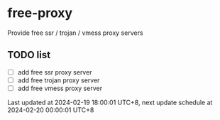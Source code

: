 
# free-proxy
Provide free ssr / trojan / vmess proxy servers


## TODO list
- [ ] add free ssr proxy server
- [ ] add free trojan proxy server
- [ ] add free vmess proxy server

Last updated at 2024-02-19 18:00:01 UTC+8, next update schedule at 2024-02-20 00:00:01 UTC+8

